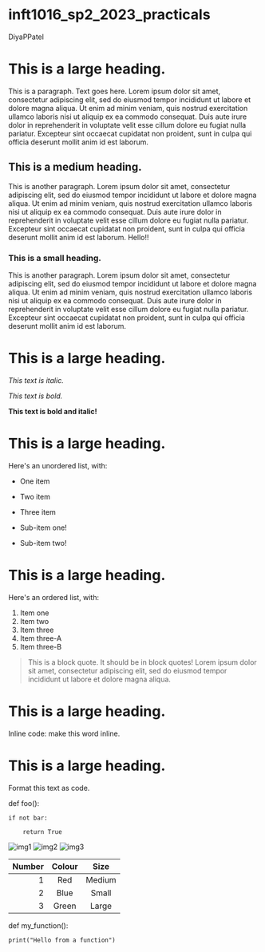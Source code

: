 # inft1016_sp2_2023_practicals

DiyaPPatel

# This is a large heading.

This is a paragraph. Text goes here. Lorem ipsum dolor sit amet, consectetur adipiscing elit, sed do eiusmod tempor incididunt ut labore et dolore magna aliqua. Ut enim ad minim veniam, quis nostrud exercitation ullamco laboris nisi ut aliquip ex ea commodo consequat. Duis aute irure dolor in reprehenderit in voluptate velit esse cillum dolore eu fugiat nulla pariatur. Excepteur sint occaecat cupidatat non proident, sunt in culpa qui officia deserunt mollit anim id est laborum.

## This is a medium heading. 

This is another paragraph. Lorem ipsum dolor sit amet, consectetur adipiscing elit, sed do eiusmod tempor incididunt ut labore et dolore magna aliqua. Ut enim ad minim veniam, quis nostrud exercitation ullamco laboris nisi ut aliquip ex ea commodo consequat. Duis aute irure dolor in reprehenderit in voluptate velit esse cillum dolore eu fugiat nulla pariatur. Excepteur sint occaecat cupidatat non proident, sunt in culpa qui officia deserunt mollit anim id est laborum. Hello!!


### This is a small heading.  

This is another paragraph. Lorem ipsum dolor sit amet, consectetur adipiscing elit, sed do eiusmod tempor incididunt ut labore et dolore magna aliqua. Ut enim ad minim veniam, quis nostrud exercitation ullamco laboris nisi ut aliquip ex ea commodo consequat. Duis aute irure dolor in reprehenderit in voluptate velit esse cillum dolore eu fugiat nulla pariatur. Excepteur sint occaecat cupidatat non proident, sunt in culpa qui officia deserunt mollit anim id est laborum.

# This is a large heading. 

*This text is italic.*

*This text is bold.* 

**This text is bold and italic!**

# This is a large heading. 

Here's an unordered list, with:
- One item
* Two item
+ Three item
- Sub-item one!
* Sub-item two!

# This is a large heading.

Here's an ordered list, with:
1. Item one
2. Item two
3. Item three
4. Item three-A
5. Item three-B

> This is a block quote. It should be in block quotes! Lorem ipsum dolor sit amet, consectetur adipiscing elit, sed do eiusmod tempor incididunt ut labore et dolore magna aliqua.

# This is a large heading.

Inline code: make this word inline.

# This is a large heading.

Format this text as code. 

def foo():

    if not bar:

        return True

![img1](https://upload.wikimedia.org/wikipedia/commons/thumb/2/27/Kismet-IMG_6007-gradient.jpg/440px-Kismet-IMG_6007-gradient.jpg)
![img2](https://commons.wikimedia.org/wiki/File:Kismet-IMG_6007-black.jpg.)
![img3](https://commons.wikimedia.org/wiki/File:Kismet-IMG_6007-black.jpg)

| Number |  Colour |   Size   |
|-------:|:-------:|:--------:|
|1       |      Red|  Medium  |
|2       |     Blue|  Small   |
|3       |    Green|  Large   |

def my_function():

    print("Hello from a function")